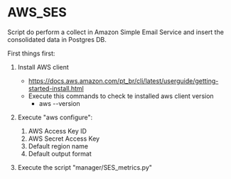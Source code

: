 # AWS_SES
Script do perform a collect in Amazon Simple Email Service and insert the consolidated data in Postgres DB.

First things first:

1. Install AWS client 
    - https://docs.aws.amazon.com/pt_br/cli/latest/userguide/getting-started-install.html
    - Execute this commands to check te installed aws client version 
        - aws --version
        
2. Execute "aws configure":
    1. AWS Access Key ID 
    2. AWS Secret Access Key
    3. Default region name
    4. Default output format
    
3. Execute the script "manager/SES_metrics.py"
